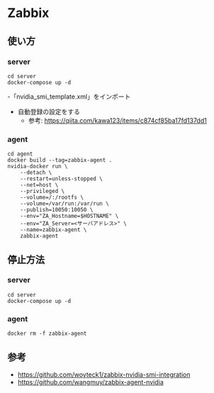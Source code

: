 # Zabbix

## 使い方

### server

    cd server
    docker-compose up -d

-「nvidia_smi_template.xml」をインポート
- 自動登録の設定をする
    - 参考: https://qiita.com/kawa123/items/c874cf85ba17fd137dd1

### agent

    cd agent
    docker build --tag=zabbix-agent .
    nvidia-docker run \
        --detach \
        --restart=unless-stopped \
        --net=host \
        --privileged \
        --volume=/:/rootfs \
        --volume=/var/run:/var/run \
        --publish=10050:10050 \
        --env="ZA_Hostname=$HOSTNAME" \
        --env="ZA_Server=<サーバアドレス>" \
        --name=zabbix-agent \
        zabbix-agent


## 停止方法

### server

    cd server
    docker-compose up -d

### agent

    docker rm -f zabbix-agent

## 参考

- https://github.com/woyteck1/zabbix-nvidia-smi-integration
- https://github.com/wangmuy/zabbix-agent-nvidia
